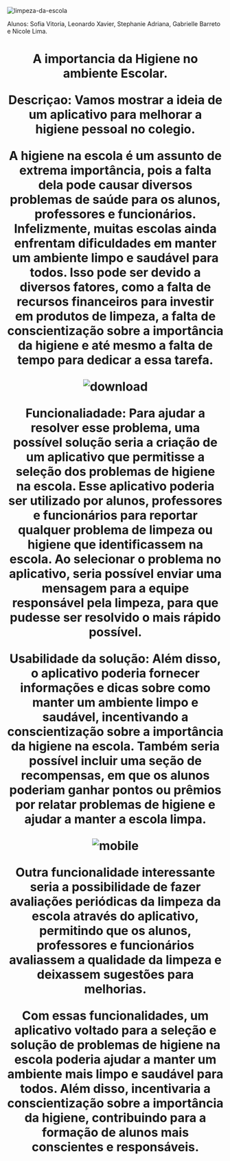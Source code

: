 ![limpeza-da-escola](https://user-images.githubusercontent.com/130568263/235217485-c3ff6f22-3aac-4423-8339-a3307c396f46.jpg)

Alunos: Sofia Vitoria, Leonardo Xavier, Stephanie Adriana, Gabrielle Barreto e Nicole Lima.

<h1 align="center"> A importancia da Higiene no ambiente Escolar.

Descriçao: Vamos mostrar a ideia de um aplicativo para melhorar a higiene pessoal no colegio.

A higiene na escola é um assunto de extrema importância, pois a falta dela pode causar diversos problemas de saúde para os alunos, professores e funcionários. Infelizmente, muitas escolas ainda enfrentam dificuldades em manter um ambiente limpo e saudável para todos. Isso pode ser devido a diversos fatores, como a falta de recursos financeiros para investir em produtos de limpeza, a falta de conscientização sobre a importância da higiene e até mesmo a falta de tempo para dedicar a essa tarefa.
  
  ![download](https://user-images.githubusercontent.com/130568263/235218664-be53dedd-2fda-4804-8585-dbce4c86867b.jpg)


Funcionaliadade: Para ajudar a resolver esse problema, uma possível solução seria a criação de um aplicativo que permitisse a seleção dos problemas de higiene na escola. Esse aplicativo poderia ser utilizado por alunos, professores e funcionários para reportar qualquer problema de limpeza ou higiene que identificassem na escola. Ao selecionar o problema no aplicativo, seria possível enviar uma mensagem para a equipe responsável pela limpeza, para que pudesse ser resolvido o mais rápido possível.

Usabilidade da solução: Além disso, o aplicativo poderia fornecer informações e dicas sobre como manter um ambiente limpo e saudável, incentivando a conscientização sobre a importância da higiene na escola. Também seria possível incluir uma seção de recompensas, em que os alunos poderiam ganhar pontos ou prêmios por relatar problemas de higiene e ajudar a manter a escola limpa.
  
![mobile](https://user-images.githubusercontent.com/130568263/235219703-03c22816-1dbe-45d8-97ab-f7fbe57f0058.png)


Outra funcionalidade interessante seria a possibilidade de fazer avaliações periódicas da limpeza da escola através do aplicativo, permitindo que os alunos, professores e funcionários avaliassem a qualidade da limpeza e deixassem sugestões para melhorias.

Com essas funcionalidades, um aplicativo voltado para a seleção e solução de problemas de higiene na escola poderia ajudar a manter um ambiente mais limpo e saudável para todos. Além disso, incentivaria a conscientização sobre a importância da higiene, contribuindo para a formação de alunos mais conscientes e responsáveis.
